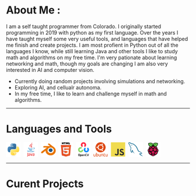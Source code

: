 <h1>About Me :</h1>
<p>
  I am a self taught programmer from Colorado. I originally started programming in 2019 with python as my first language. Over the years I have taught myself some very useful tools, and languages that have helped me finish and create projects. I am most profient in Python out of all the languages I know, while still learning Java and other tools I like to study math and algorithms on my free time. I'm very pationate about learning networking and math, though my goals are changing I am also very interested in AI and computer vision.
  <ul>
    <li>Currently doing random projects involving simulations and networking.</i>
    <li>Exploring AI, and cellualr autonoma.</li>
    <li>In my free time, I like to learn and challenge myself in math and algorithms.</li>
  </ul>
</p>

---
<h1>Languages and Tools</h1>
<div>
  <img src="https://github.com/devicons/devicon/blob/master/icons/python/python-original.svg"  title="Python" alt="Python" width="40" height="40"/>&nbsp;
  <img src="https://github.com/devicons/devicon/blob/master/icons/java/java-original-wordmark.svg" title="Java" alt="Java" width="40" height="40"/>&nbsp;
  <img src="https://github.com/devicons/devicon/blob/master/icons/blender/blender-original.svg"  title="Blender" alt="Blender" width="40" height="40"/>&nbsp;
  <img src="https://github.com/devicons/devicon/blob/master/icons/html5/html5-original-wordmark.svg"  title="HTML" alt="HTML" width="40" height="40"/>&nbsp;
  <img src="https://github.com/devicons/devicon/blob/master/icons/opencv/opencv-original-wordmark.svg"  title="OpenCV" alt="OpenCV" width="40" height="40"/>&nbsp;
  <img src="https://github.com/devicons/devicon/blob/master/icons/ubuntu/ubuntu-plain-wordmark.svg"  title="Ubuntu" alt="Ubuntu" width="40" height="40"/>&nbsp;
  <img src="https://github.com/devicons/devicon/blob/master/icons/javascript/javascript-original.svg"  title="Js" alt="Js" width="40" height="40"/>&nbsp;
  <img src="https://github.com/devicons/devicon/blob/master/icons/mysql/mysql-original.svg"  title="MySQL" alt="MySQL" width="40" height="40"/>&nbsp;
  <img src="https://github.com/devicons/devicon/blob/master/icons/raspberrypi/raspberrypi-original.svg"  title="Raspi" alt="Raspi" width="40" height="40"/>&nbsp;
</div>

---

<h1>Curent Projects</h1>
